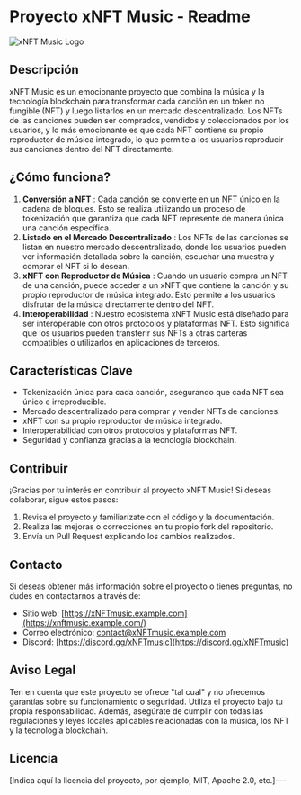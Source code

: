 # Proyecto xNFT Music - Readme

![xNFT Music Logo](https://cdn-icons-png.flaticon.com/512/9973/9973495.png)

## Descripción

xNFT Music es un emocionante proyecto que combina la música y la tecnología blockchain para transformar cada canción en un token no fungible (NFT) y luego listarlos en un mercado descentralizado. Los NFTs de las canciones pueden ser comprados, vendidos y coleccionados por los usuarios, y lo más emocionante es que cada NFT contiene su propio reproductor de música integrado, lo que permite a los usuarios reproducir sus canciones dentro del NFT directamente.

## ¿Cómo funciona?

1. **Conversión a NFT** : Cada canción se convierte en un NFT único en la cadena de bloques. Esto se realiza utilizando un proceso de tokenización que garantiza que cada NFT represente de manera única una canción específica.
2. **Listado en el Mercado Descentralizado** : Los NFTs de las canciones se listan en nuestro mercado descentralizado, donde los usuarios pueden ver información detallada sobre la canción, escuchar una muestra y comprar el NFT si lo desean.
3. **xNFT con Reproductor de Música** : Cuando un usuario compra un NFT de una canción, puede acceder a un xNFT que contiene la canción y su propio reproductor de música integrado. Esto permite a los usuarios disfrutar de la música directamente dentro del NFT.
4. **Interoperabilidad** : Nuestro ecosistema xNFT Music está diseñado para ser interoperable con otros protocolos y plataformas NFT. Esto significa que los usuarios pueden transferir sus NFTs a otras carteras compatibles o utilizarlos en aplicaciones de terceros.

## Características Clave

- Tokenización única para cada canción, asegurando que cada NFT sea único e irreproducible.
- Mercado descentralizado para comprar y vender NFTs de canciones.
- xNFT con su propio reproductor de música integrado.
- Interoperabilidad con otros protocolos y plataformas NFT.
- Seguridad y confianza gracias a la tecnología blockchain.

## Contribuir

¡Gracias por tu interés en contribuir al proyecto xNFT Music! Si deseas colaborar, sigue estos pasos:

1. Revisa el proyecto y familiarízate con el código y la documentación.
2. Realiza las mejoras o correcciones en tu propio fork del repositorio.
3. Envía un Pull Request explicando los cambios realizados.

## Contacto

Si deseas obtener más información sobre el proyecto o tienes preguntas, no dudes en contactarnos a través de:

- Sitio web: [https://xNFTmusic.example.com](https://xnftmusic.example.com/)
- Correo electrónico: [contact@xNFTmusic.example.com](mailto:contact@xNFTmusic.example.com)
- Discord: [https://discord.gg/xNFTmusic](https://discord.gg/xNFTmusic)

## Aviso Legal

Ten en cuenta que este proyecto se ofrece "tal cual" y no ofrecemos garantías sobre su funcionamiento o seguridad. Utiliza el proyecto bajo tu propia responsabilidad. Además, asegúrate de cumplir con todas las regulaciones y leyes locales aplicables relacionadas con la música, los NFT y la tecnología blockchain.

## Licencia

[Indica aquí la licencia del proyecto, por ejemplo, MIT, Apache 2.0, etc.]---

